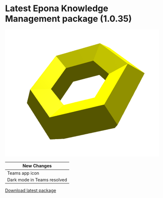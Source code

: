 # Latest Epona Knowledge Management package (1.0.35)

![](../torus.png)

|New Changes|
--- |
|Teams app icon|
|Dark mode in Teams resolved|

[Download latest package](https://download.eponalegal.com/s/5mdhN6WMEGIxYkdB/en_US?dir=%2FKMS%2F1.0.35&node-id=36259)
